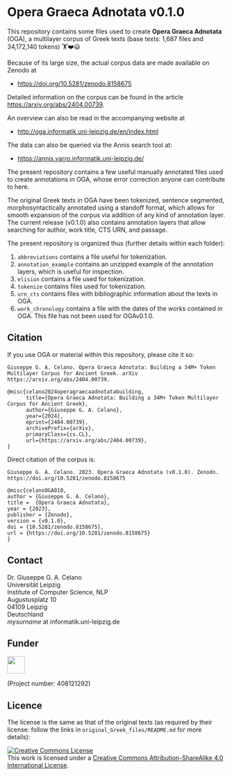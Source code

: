 # Opera Graeca Adnotata v0.1.0

This repository contains some files used to create 
**Opera Graeca Adnotata** (OGA), a multilayer corpus
of Greek texts (base texts: 1,687 files and 34,172,140 tokens) 🏋️‍❤️😃

Because of its large size,
the actual corpus data are made available on Zenodo at

* https://doi.org/10.5281/zenodo.8158675

Detailed information on the corpus can be found 
in the article https://arxiv.org/abs/2404.00739.

An overview can also be read in the accompanying website at

* http://oga.informatik.uni-leipzig.de/en/index.html

The data can also be queried via the Annis search tool at:

* https://annis.varro.informatik.uni-leipzig.de/

The present repository contains a few
useful manually annotated files used to create annotations in OGA, 
whose error correction anyone can contribute to here. 

The original Greek texts in OGA
have been tokenized, sentence segmented, morphosyntactically annotated
using a standoff format, which allows for smooth
expansion of the corpus via addition of any kind of annotation layer. 
The current release (v0.1.0) also contains annotation layers that allow searching for
author, work title, CTS URN, and passage.

The present repository is organized thus (further details within each folder):
1. `abbreviations` contains a file useful for tokenization.
2. `annotation_example` contains an unzipped example of the
annotation layers, which is useful for inspection.
3. `elision` contains a file used for tokenization.
4. `tokenize` contains files used for tokenization.
5. `urn_cts` contains files with bibliographic information
about the texts in OGA.
6. `work_chronology` contains a file with the dates of the works contained in OGA.
This file has not been used for OGAv0.1.0.

## Citation

If you use OGA or material within this repository, please cite it so:

```
Giuseppe G. A. Celano. Opera Graeca Adnotata: Building a 34M+ Token Multilayer Corpus for Ancient Greek. arXiv https://arxiv.org/abs/2404.00739.
```

```
@misc{celano2024operagraecaadnotatabuilding,
      title={Opera Graeca Adnotata: Building a 34M+ Token Multilayer Corpus for Ancient Greek}, 
      author={Giuseppe G. A. Celano},
      year={2024},
      eprint={2404.00739},
      archivePrefix={arXiv},
      primaryClass={cs.CL},
      url={https://arxiv.org/abs/2404.00739}, 
}
```
Direct citation of the corpus is: 

```
Giuseppe G. A. Celano. 2023. Opera Graeca Adnotata (v0.1.0). Zenodo.
https://doi.org/10.5281/zenodo.8158675
```
```
@misc{celanoOGA010,
author = {Giuseppe G. A. Celano},
title =  {Opera Graeca Adnotata},
year = {2023},
publisher = {Zenodo},
version = {v0.1.0},
doi = {10.5281/zenodo.8158675},
url = {https://doi.org/10.5281/zenodo.8158675}
}
```
## Contact
Dr. Giuseppe G. A. Celano<br/>
Universität Leipzig<br/>
Institute of Computer Science, NLP<br/>
Augustusplatz 10<br/>
04109 Leipzig<br/>
Deutschland<br/>
*mysurname* at informatik.uni-leipzig.de<br/>

## Funder

<a href="http://www.dfg.de/index.jsp" target="_blank">
<img src="https://upload.wikimedia.org/wikipedia/commons/8/86/DFG-logo-blau.svg" 
width="" height="40" alt=""/>
</a>

(Project number: 408121292)

## Licence

The license is the same as that of the original texts (as required by
their license: follow the links in `original_Greek_files/README.md`
for more details):

<a rel="license" href="http://creativecommons.org/licenses/by-sa/4.0/">
<img alt="Creative Commons License" style="border-width:0" 
src="https://i.creativecommons.org/l/by-sa/4.0/88x31.png" /></a><br/>
This work is licensed under a <a rel="license" 
href="http://creativecommons.org/licenses/by-sa/4.0/">
Creative Commons Attribution-ShareAlike 4.0 International License</a>.
